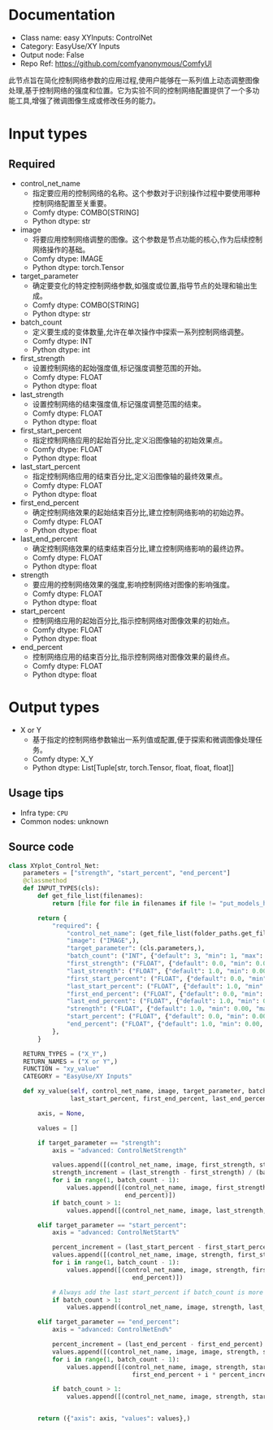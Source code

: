 
# Documentation
- Class name: easy XYInputs: ControlNet
- Category: EasyUse/XY Inputs
- Output node: False
- Repo Ref: https://github.com/comfyanonymous/ComfyUI

此节点旨在简化控制网络参数的应用过程,使用户能够在一系列值上动态调整图像处理,基于控制网络的强度和位置。它为实验不同的控制网络配置提供了一个多功能工具,增强了微调图像生成或修改任务的能力。

# Input types
## Required
- control_net_name
    - 指定要应用的控制网络的名称。这个参数对于识别操作过程中要使用哪种控制网络配置至关重要。
    - Comfy dtype: COMBO[STRING]
    - Python dtype: str
- image
    - 将要应用控制网络调整的图像。这个参数是节点功能的核心,作为后续控制网络操作的基础。
    - Comfy dtype: IMAGE
    - Python dtype: torch.Tensor
- target_parameter
    - 确定要变化的特定控制网络参数,如强度或位置,指导节点的处理和输出生成。
    - Comfy dtype: COMBO[STRING]
    - Python dtype: str
- batch_count
    - 定义要生成的变体数量,允许在单次操作中探索一系列控制网络调整。
    - Comfy dtype: INT
    - Python dtype: int
- first_strength
    - 设置控制网络的起始强度值,标记强度调整范围的开始。
    - Comfy dtype: FLOAT
    - Python dtype: float
- last_strength
    - 设置控制网络的结束强度值,标记强度调整范围的结束。
    - Comfy dtype: FLOAT
    - Python dtype: float
- first_start_percent
    - 指定控制网络应用的起始百分比,定义沿图像轴的初始效果点。
    - Comfy dtype: FLOAT
    - Python dtype: float
- last_start_percent
    - 指定控制网络应用的结束百分比,定义沿图像轴的最终效果点。
    - Comfy dtype: FLOAT
    - Python dtype: float
- first_end_percent
    - 确定控制网络效果的起始结束百分比,建立控制网络影响的初始边界。
    - Comfy dtype: FLOAT
    - Python dtype: float
- last_end_percent
    - 确定控制网络效果的结束结束百分比,建立控制网络影响的最终边界。
    - Comfy dtype: FLOAT
    - Python dtype: float
- strength
    - 要应用的控制网络效果的强度,影响控制网络对图像的影响强度。
    - Comfy dtype: FLOAT
    - Python dtype: float
- start_percent
    - 控制网络应用的起始百分比,指示控制网络对图像效果的初始点。
    - Comfy dtype: FLOAT
    - Python dtype: float
- end_percent
    - 控制网络应用的结束百分比,指示控制网络对图像效果的最终点。
    - Comfy dtype: FLOAT
    - Python dtype: float

# Output types
- X or Y
    - 基于指定的控制网络参数输出一系列值或配置,便于探索和微调图像处理任务。
    - Comfy dtype: X_Y
    - Python dtype: List[Tuple[str, torch.Tensor, float, float, float]]


## Usage tips
- Infra type: `CPU`
- Common nodes: unknown


## Source code
```python
class XYplot_Control_Net:
    parameters = ["strength", "start_percent", "end_percent"]
    @classmethod
    def INPUT_TYPES(cls):
        def get_file_list(filenames):
            return [file for file in filenames if file != "put_models_here.txt" and "lllite" not in file]

        return {
            "required": {
                "control_net_name": (get_file_list(folder_paths.get_filename_list("controlnet")),),
                "image": ("IMAGE",),
                "target_parameter": (cls.parameters,),
                "batch_count": ("INT", {"default": 3, "min": 1, "max": 30}),
                "first_strength": ("FLOAT", {"default": 0.0, "min": 0.00, "max": 10.0, "step": 0.01}),
                "last_strength": ("FLOAT", {"default": 1.0, "min": 0.00, "max": 10.0, "step": 0.01}),
                "first_start_percent": ("FLOAT", {"default": 0.0, "min": 0.00, "max": 1.0, "step": 0.01}),
                "last_start_percent": ("FLOAT", {"default": 1.0, "min": 0.00, "max": 1.0, "step": 0.01}),
                "first_end_percent": ("FLOAT", {"default": 0.0, "min": 0.00, "max": 1.0, "step": 0.01}),
                "last_end_percent": ("FLOAT", {"default": 1.0, "min": 0.00, "max": 1.0, "step": 0.01}),
                "strength": ("FLOAT", {"default": 1.0, "min": 0.00, "max": 10.0, "step": 0.01}),
                "start_percent": ("FLOAT", {"default": 0.0, "min": 0.00, "max": 1.0, "step": 0.01}),
                "end_percent": ("FLOAT", {"default": 1.0, "min": 0.00, "max": 1.0, "step": 0.01}),
            },
        }

    RETURN_TYPES = ("X_Y",)
    RETURN_NAMES = ("X or Y",)
    FUNCTION = "xy_value"
    CATEGORY = "EasyUse/XY Inputs"

    def xy_value(self, control_net_name, image, target_parameter, batch_count, first_strength, last_strength, first_start_percent,
                 last_start_percent, first_end_percent, last_end_percent, strength, start_percent, end_percent):

        axis, = None,

        values = []

        if target_parameter == "strength":
            axis = "advanced: ControlNetStrength"

            values.append([(control_net_name, image, first_strength, start_percent, end_percent)])
            strength_increment = (last_strength - first_strength) / (batch_count - 1) if batch_count > 1 else 0
            for i in range(1, batch_count - 1):
                values.append([(control_net_name, image, first_strength + i * strength_increment, start_percent,
                                end_percent)])
            if batch_count > 1:
                values.append([(control_net_name, image, last_strength, start_percent, end_percent)])

        elif target_parameter == "start_percent":
            axis = "advanced: ControlNetStart%"

            percent_increment = (last_start_percent - first_start_percent) / (batch_count - 1) if batch_count > 1 else 0
            values.append([(control_net_name, image, strength, first_start_percent, end_percent)])
            for i in range(1, batch_count - 1):
                values.append([(control_net_name, image, strength, first_start_percent + i * percent_increment,
                                  end_percent)])

            # Always add the last start_percent if batch_count is more than 1.
            if batch_count > 1:
                values.append((control_net_name, image, strength, last_start_percent, end_percent))

        elif target_parameter == "end_percent":
            axis = "advanced: ControlNetEnd%"

            percent_increment = (last_end_percent - first_end_percent) / (batch_count - 1) if batch_count > 1 else 0
            values.append([(control_net_name, image, image, strength, start_percent, first_end_percent)])
            for i in range(1, batch_count - 1):
                values.append([(control_net_name, image, strength, start_percent,
                                  first_end_percent + i * percent_increment)])

            if batch_count > 1:
                values.append([(control_net_name, image, strength, start_percent, last_end_percent)])


        return ({"axis": axis, "values": values},)

```
